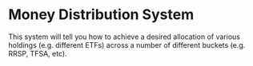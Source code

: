 Money Distribution System
=========================

This system will tell you how to achieve a desired allocation of various holdings (e.g. different ETFs) across a number of different buckets (e.g. RRSP, TFSA, etc).
